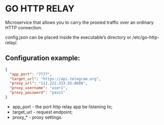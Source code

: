 # GO HTTP RELAY

Microservice that allows you to carry the proxied traffic over an ordinary HTTP connection.

config.json can be placed inside the executable’s directory or /etc/go-http-relay/.

## Configuration example:
```json
{
  "app_port": "7777",
  "target_url": "https://api.telegram.org",
  "proxy_url": "111.222.333.55:8080",
  "proxy_username": "user1",
  "proxy_password": "pass1"
}
```
- app_port - the port http relay app be listening to;
- target_url - request endpoint;
- proxy_* - proxy settings.
 